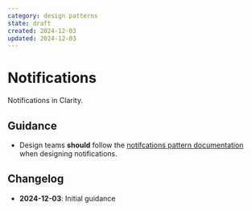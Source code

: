 ```yaml
---
category: design patterns
state: draft
created: 2024-12-03
updated: 2024-12-03
---
```


# Notifications

Notifications in Clarity.

## Guidance

- Design teams **should** follow the [notifcations pattern documentation](https://clarity.design/documentation/notifications) when designing notifications.

## Changelog

- **2024-12-03**: Initial guidance
